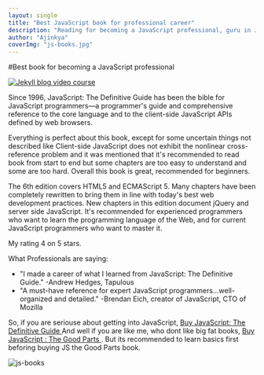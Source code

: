 ```yaml
---
layout: single
title: "Best JavaScript book for professional career"
description: "Reading for becoming a JavaScript professional, guru in JavaScript"
author: "Ajinkya"
coverImg: "js-books.jpg"
---
```


#Best book for becoming a JavaScript professional

<a class="lightbox" href="https://cloud.githubusercontent.com/assets/3184210/7312319/810aad44-ea66-11e4-8d99-484442bae9a3.jpg">
<img src="https://cloud.githubusercontent.com/assets/3184210/7312318/80fec1f0-ea66-11e4-8a98-0e9893ec4a61.jpg" alt="Jekyll blog video course"></a>

Since 1996, JavaScript: The Definitive Guide has been the bible for JavaScript programmers—a programmer's guide and comprehensive reference to the core language and to the client-side JavaScript APIs defined by web browsers.

Everything is perfect about this book, except for some uncertain things not described like Client-side JavaScript does not exhibit the nonlinear cross-reference problem and it was mentioned that it's recommended to read book from start to end but some chapters are too easy to understand and some are too hard. Overall this book is great, recommended for beginners.

The 6th edition covers HTML5 and ECMAScript 5. Many chapters have been completely rewritten to bring them in line with today's best web development practices. New chapters in this edition document jQuery and server side JavaScript. It's recommended for experienced programmers who want to learn the programming language of the Web, and for current JavaScript programmers who want to master it.

My rating 4 on 5 stars.

What Professionals are saying:
  - "I made a career of what I learned from JavaScript: The Definitive Guide." -Andrew Hedges, Tapulous
  - "A must-have reference for expert JavaScript programmers...well-organized and detailed." -Brendan Eich, creator of JavaScript, CTO of Mozilla
  
So, if you are seriouse about getting into JavaScript, <a href="http://dl.flipkart.com/dl/javascript-definitive-guide-english-6th/p/itmdx922zhvghx2g?pid=9789350233948&affid=bestflipk">Buy JavaScript: The Definitive Guide </a>
And well if you are like me, who dont like big fat books, <a href="http://dl.flipkart.com/dl/javascript-good-parts-english/p/itmdun3fjqdh9ndk?pid=9780596517748&affid=bestflipk">Buy JavaScript : The Good Parts </a>. But its recommended to learn basics first beforing buying JS the Good Parts book.

![js-books](https://cloud.githubusercontent.com/assets/3184210/7312294/1b120668-ea66-11e4-93ff-ab03c1bd601e.jpg)
